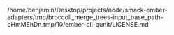 /home/benjamin/Desktop/projects/node/smack-ember-adapters/tmp/broccoli_merge_trees-input_base_path-cHmMEhDn.tmp/10/ember-cli-qunit/LICENSE.md